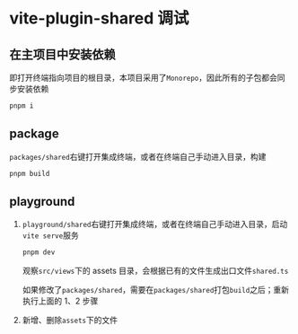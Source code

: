 # vite-plugin-shared 调试

## 在主项目中安装依赖

即打开终端指向项目的根目录，本项目采用了`Monorepo`，因此所有的子包都会同步安装依赖

```sh
pnpm i
```

## package

`packages/shared`右键打开集成终端，或者在终端自己手动进入目录，构建

```sh
pnpm build
```

## playground

1. `playground/shared`右键打开集成终端，或者在终端自己手动进入目录，启动`vite serve`服务

   ```sh
   pnpm dev
   ```

   观察`src/views`下的 assets 目录，会根据已有的文件生成出口文件`shared.ts`

   如果修改了`packages/shared`，需要在`packages/shared`打包`build`之后；重新执行上面的 1、2 步骤

2. 新增、删除`assets`下的文件
